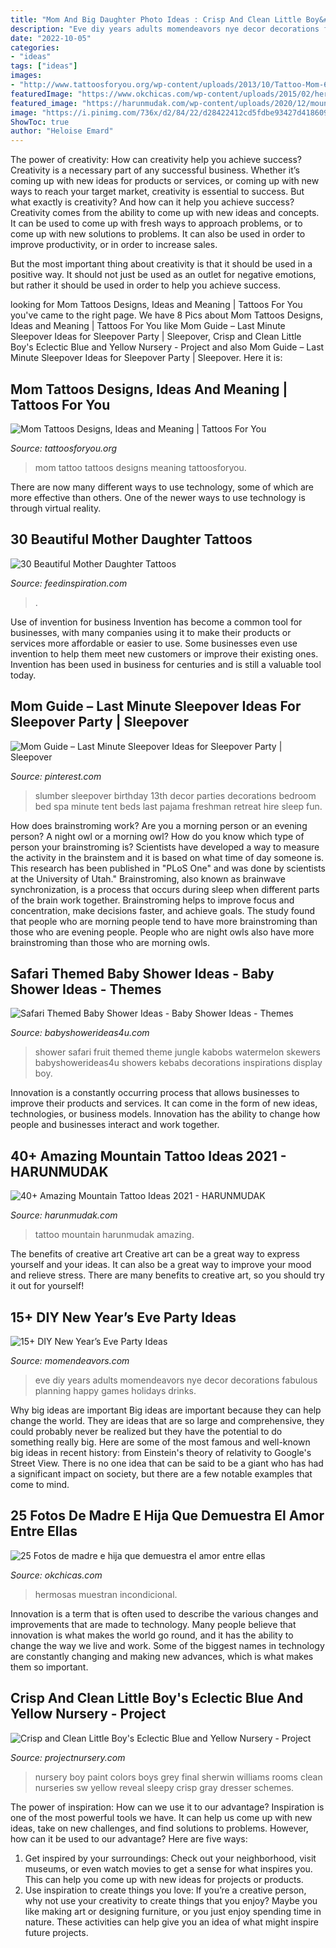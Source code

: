 ```yaml
---
title: "Mom And Big Daughter Photo Ideas : Crisp And Clean Little Boy&#039;s Eclectic Blue And Yellow Nursery"
description: "Eve diy years adults momendeavors nye decor decorations fabulous planning happy games holidays drinks"
date: "2022-10-05"
categories:
- "ideas"
tags: ["ideas"]
images:
- "http://www.tattoosforyou.org/wp-content/uploads/2013/10/Tattoo-Mom-604x1024.jpg"
featuredImage: "https://www.okchicas.com/wp-content/uploads/2015/02/hermosas-fotos-madre-e-hija-2.jpg"
featured_image: "https://harunmudak.com/wp-content/uploads/2020/12/mountain-tattoo-8-1024x1024.jpg"
image: "https://i.pinimg.com/736x/d2/84/22/d28422412cd5fdbe93427d418609a7ce.jpg"
ShowToc: true
author: "Heloise Emard"
---
```



The power of creativity: How can creativity help you achieve success?
Creativity is a necessary part of any successful business. Whether it’s coming up with new ideas for products or services, or coming up with new ways to reach your target market, creativity is essential to success. But what exactly is creativity? And how can it help you achieve success?
Creativity comes from the ability to come up with new ideas and concepts. It can be used to come up with fresh ways to approach problems, or to come up with new solutions to problems. It can also be used in order to improve productivity, or in order to increase sales.

But the most important thing about creativity is that it should be used in a positive way. It should not just be used as an outlet for negative emotions, but rather it should be used in order to help you achieve success.

	

		
looking for Mom Tattoos Designs, Ideas and Meaning | Tattoos For You you've came to the right page. We have 8 Pics about Mom Tattoos Designs, Ideas and Meaning | Tattoos For You like Mom Guide – Last Minute Sleepover Ideas for Sleepover Party | Sleepover, Crisp and Clean Little Boy&#039;s Eclectic Blue and Yellow Nursery - Project and also Mom Guide – Last Minute Sleepover Ideas for Sleepover Party | Sleepover. Here it is:
		
    
## Mom Tattoos Designs, Ideas And Meaning | Tattoos For You

<img loading=lazy src="http://www.tattoosforyou.org/wp-content/uploads/2013/10/Tattoo-Mom-604x1024.jpg" onerror="this.onerror=null;this.src='https://tse3.mm.bing.net/th?id=OIP.X-01ICbOJTeCsrXa2BzL2AHaMj&amp;pid=15.1';" alt="Mom Tattoos Designs, Ideas and Meaning | Tattoos For You">

_Source: tattoosforyou.org_

>mom tattoo tattoos designs meaning tattoosforyou. 

	

There are now many different ways to use technology, some of which are more effective than others. One of the newer ways to use technology is through virtual reality.

    
## 30 Beautiful Mother Daughter Tattoos

<img loading=lazy src="http://feedinspiration.com/wp-content/uploads/2015/05/Mother-daughter-ideas.jpg" onerror="this.onerror=null;this.src='https://tse2.mm.bing.net/th?id=OIP.t62YcWf_hYlVl9T1sA4llQHaJ4&amp;pid=15.1';" alt="30 Beautiful Mother Daughter Tattoos">

_Source: feedinspiration.com_

>. 

	

Use of invention for business
Invention has become a common tool for businesses, with many companies using it to make their products or services more affordable or easier to use. Some businesses even use invention to help them meet new customers or improve their existing ones. Invention has been used in business for centuries and is still a valuable tool today.

    
## Mom Guide – Last Minute Sleepover Ideas For Sleepover Party | Sleepover

<img loading=lazy src="https://i.pinimg.com/736x/d2/84/22/d28422412cd5fdbe93427d418609a7ce.jpg" onerror="this.onerror=null;this.src='https://tse1.mm.bing.net/th?id=OIP.BghkZ0fwYpPv9bMnX35RrQHaJ3&amp;pid=15.1';" alt="Mom Guide – Last Minute Sleepover Ideas for Sleepover Party | Sleepover">

_Source: pinterest.com_

>slumber sleepover birthday 13th decor parties decorations bedroom bed spa minute tent beds last pajama freshman retreat hire sleep fun. 

	

How does brainstroming work?
Are you a morning person or an evening person? A night owl or a morning owl? How do you know which type of person your brainstroming is? Scientists have developed a way to measure the activity in the brainstem and it is based on what time of day someone is. This research has been published in "PLoS One" and was done by scientists at the University of Utah."
Brainstroming, also known as brainwave synchronization, is a process that occurs during sleep when different parts of the brain work together. Brainstroming helps to improve focus and concentration, make decisions faster, and achieve goals. The study found that people who are morning people tend to have more brainstroming than those who are evening people. People who are night owls also have more brainstroming than those who are morning owls.

    
## Safari Themed Baby Shower Ideas - Baby Shower Ideas - Themes

<img loading=lazy src="http://www.babyshowerideas4u.com/wp-content/uploads/2014/05/safari-baby-shower-ideas-food-ideas-fruit-kebabs.jpg" onerror="this.onerror=null;this.src='https://tse3.mm.bing.net/th?id=OIP.Bbew9QhRBBtuWRka4XXfUwHaLJ&amp;pid=15.1';" alt="Safari Themed Baby Shower Ideas - Baby Shower Ideas - Themes">

_Source: babyshowerideas4u.com_

>shower safari fruit themed theme jungle kabobs watermelon skewers babyshowerideas4u showers kebabs decorations inspirations display boy. 

	

Innovation is a constantly occurring process that allows businesses to improve their products and services. It can come in the form of new ideas, technologies, or business models. Innovation has the ability to change how people and businesses interact and work together.

    
## 40+ Amazing Mountain Tattoo Ideas 2021 - HARUNMUDAK

<img loading=lazy src="https://harunmudak.com/wp-content/uploads/2020/12/mountain-tattoo-8-1024x1024.jpg" onerror="this.onerror=null;this.src='https://tse3.mm.bing.net/th?id=OIP.ZLYxynRim4ScJDzqIl7gowHaHa&amp;pid=15.1';" alt="40+ Amazing Mountain Tattoo Ideas 2021 - HARUNMUDAK">

_Source: harunmudak.com_

>tattoo mountain harunmudak amazing. 

	

The benefits of creative art
Creative art can be a great way to express yourself and your ideas. It can also be a great way to improve your mood and relieve stress. There are many benefits to creative art, so you should try it out for yourself!

    
## 15+ DIY New Year’s Eve Party Ideas

<img loading=lazy src="http://www.momendeavors.com/wp-content/uploads/2015/12/New-Years-Eve-Party-Ideas-512x1024.jpg" onerror="this.onerror=null;this.src='https://tse1.mm.bing.net/th?id=OIP.AfW4drAOSZs55sn0GZUvkgHaO0&amp;pid=15.1';" alt="15+ DIY New Year’s Eve Party Ideas">

_Source: momendeavors.com_

>eve diy years adults momendeavors nye decor decorations fabulous planning happy games holidays drinks. 

	

Why big ideas are important
Big ideas are important because they can help change the world. They are ideas that are so large and comprehensive, they could probably never be realized but they have the potential to do something really big. Here are some of the most famous and well-known big ideas in recent history: from Einstein's theory of relativity to Google's Street View. There is no one idea that can be said to be a giant who has had a significant impact on society, but there are a few notable examples that come to mind.

    
## 25 Fotos De Madre E Hija Que Demuestra El Amor Entre Ellas

<img loading=lazy src="https://www.okchicas.com/wp-content/uploads/2015/02/hermosas-fotos-madre-e-hija-2.jpg" onerror="this.onerror=null;this.src='https://tse2.mm.bing.net/th?id=OIP.5p_FVHdH64Tes2HoDYmf8wHaLO&amp;pid=15.1';" alt="25 Fotos de madre e hija que demuestra el amor entre ellas">

_Source: okchicas.com_

>hermosas muestran incondicional. 

	

Innovation is a term that is often used to describe the various changes and improvements that are made to technology. Many people believe that innovation is what makes the world go round, and it has the ability to change the way we live and work. Some of the biggest names in technology are constantly changing and making new advances, which is what makes them so important.

    
## Crisp And Clean Little Boy&#039;s Eclectic Blue And Yellow Nursery - Project

<img loading=lazy src="https://projectnursery.com/wp-content/uploads/2014/01/Baby_Boy_Nursery_Final_Reveal7.jpg" onerror="this.onerror=null;this.src='https://tse1.mm.bing.net/th?id=OIP.x7K5krtc0VsFcGCN2-mcOQHaLH&amp;pid=15.1';" alt="Crisp and Clean Little Boy&#039;s Eclectic Blue and Yellow Nursery - Project">

_Source: projectnursery.com_

>nursery boy paint colors boys grey final sherwin williams rooms clean nurseries sw yellow reveal sleepy crisp gray dresser schemes. 

	

The power of inspiration: How can we use it to our advantage?
Inspiration is one of the most powerful tools we have. It can help us come up with new ideas, take on new challenges, and find solutions to problems. However, how can it be used to our advantage? Here are five ways: 
1) Get inspired by your surroundings: Check out your neighborhood, visit museums, or even watch movies to get a sense for what inspires you. This can help you come up with new ideas for projects or products. 
2) Use inspiration to create things you love: If you’re a creative person, why not use your creativity to create things that you enjoy? Maybe you like making art or designing furniture, or you just enjoy spending time in nature. These activities can help give you an idea of what might inspire future projects.

